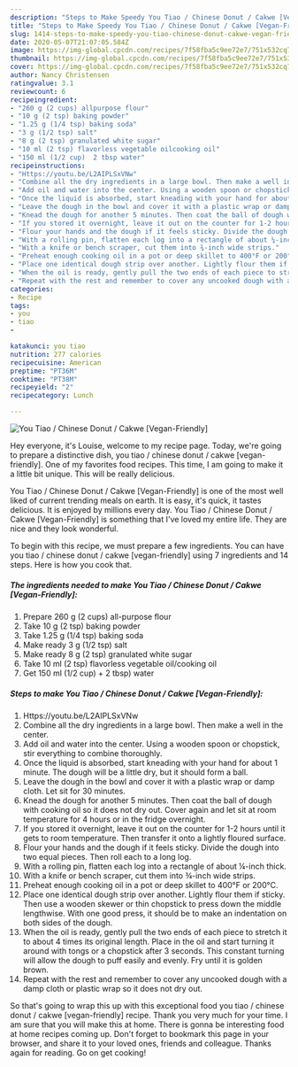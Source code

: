 ```yaml
---
description: "Steps to Make Speedy You Tiao / Chinese Donut / Cakwe [Vegan-Friendly]"
title: "Steps to Make Speedy You Tiao / Chinese Donut / Cakwe [Vegan-Friendly]"
slug: 1414-steps-to-make-speedy-you-tiao-chinese-donut-cakwe-vegan-friendly
date: 2020-05-07T21:07:05.584Z
image: https://img-global.cpcdn.com/recipes/7f58fba5c9ee72e7/751x532cq70/you-tiao-chinese-donut-cakwe-vegan-friendly-recipe-main-photo.jpg
thumbnail: https://img-global.cpcdn.com/recipes/7f58fba5c9ee72e7/751x532cq70/you-tiao-chinese-donut-cakwe-vegan-friendly-recipe-main-photo.jpg
cover: https://img-global.cpcdn.com/recipes/7f58fba5c9ee72e7/751x532cq70/you-tiao-chinese-donut-cakwe-vegan-friendly-recipe-main-photo.jpg
author: Nancy Christensen
ratingvalue: 3.1
reviewcount: 6
recipeingredient:
- "260 g (2 cups) allpurpose flour"
- "10 g (2 tsp) baking powder"
- "1.25 g (1/4 tsp) baking soda"
- "3 g (1/2 tsp) salt"
- "8 g (2 tsp) granulated white sugar"
- "10 ml (2 tsp) flavorless vegetable oilcooking oil"
- "150 ml (1/2 cup)  2 tbsp water"
recipeinstructions:
- "Https://youtu.be/L2AIPLSxVNw"
- "Combine all the dry ingredients in a large bowl. Then make a well in the center."
- "Add oil and water into the center. Using a wooden spoon or chopstick, stir everything to combine thoroughly."
- "Once the liquid is absorbed, start kneading with your hand for about 1 minute. The dough will be a little dry, but it should form a ball."
- "Leave the dough in the bowl and cover it with a plastic wrap or damp cloth. Let sit for 30 minutes."
- "Knead the dough for another 5 minutes. Then coat the ball of dough with cooking oil so it does not dry out. Cover again and let sit at room temperature for 4 hours or in the fridge overnight."
- "If you stored it overnight, leave it out on the counter for 1-2 hours until it gets to room temperature. Then transfer it onto a lightly floured surface."
- "Flour your hands and the dough if it feels sticky. Divide the dough into two equal pieces. Then roll each to a long log."
- "With a rolling pin, flatten each log into a rectangle of about ¼-inch thick."
- "With a knife or bench scraper, cut them into ¾-inch wide strips."
- "Preheat enough cooking oil in a pot or deep skillet to 400°F or 200°C."
- "Place one identical dough strip over another. Lightly flour them if sticky. Then use a wooden skewer or thin chopstick to press down the middle lengthwise. With one good press, it should be to make an indentation on both sides of the dough."
- "When the oil is ready, gently pull the two ends of each piece to stretch it to about 4 times its original length. Place in the oil and start turning it around with tongs or a chopstick after 3 seconds. This constant turning will allow the dough to puff easily and evenly. Fry until it is golden brown."
- "Repeat with the rest and remember to cover any uncooked dough with a damp cloth or plastic wrap so it does not dry out."
categories:
- Recipe
tags:
- you
- tiao
- 

katakunci: you tiao  
nutrition: 277 calories
recipecuisine: American
preptime: "PT36M"
cooktime: "PT38M"
recipeyield: "2"
recipecategory: Lunch

---
```



![You Tiao / Chinese Donut / Cakwe [Vegan-Friendly]](https://img-global.cpcdn.com/recipes/7f58fba5c9ee72e7/751x532cq70/you-tiao-chinese-donut-cakwe-vegan-friendly-recipe-main-photo.jpg)

Hey everyone, it's Louise, welcome to my recipe page. Today, we're going to prepare a distinctive dish, you tiao / chinese donut / cakwe [vegan-friendly]. One of my favorites food recipes. This time, I am going to make it a little bit unique. This will be really delicious.

You Tiao / Chinese Donut / Cakwe [Vegan-Friendly] is one of the most well liked of current trending meals on earth. It is easy, it's quick, it tastes delicious. It is enjoyed by millions every day. You Tiao / Chinese Donut / Cakwe [Vegan-Friendly] is something that I've loved my entire life. They are nice and they look wonderful.




To begin with this recipe, we must prepare a few ingredients. You can have you tiao / chinese donut / cakwe [vegan-friendly] using 7 ingredients and 14 steps. Here is how you cook that.

<!--inarticleads1-->

##### The ingredients needed to make You Tiao / Chinese Donut / Cakwe [Vegan-Friendly]:

1. Prepare 260 g (2 cups) all-purpose flour
1. Take 10 g (2 tsp) baking powder
1. Take 1.25 g (1/4 tsp) baking soda
1. Make ready 3 g (1/2 tsp) salt
1. Make ready 8 g (2 tsp) granulated white sugar
1. Take 10 ml (2 tsp) flavorless vegetable oil/cooking oil
1. Get 150 ml (1/2 cup) + 2 tbsp) water




<!--inarticleads2-->

##### Steps to make You Tiao / Chinese Donut / Cakwe [Vegan-Friendly]:

1. Https://youtu.be/L2AIPLSxVNw
1. Combine all the dry ingredients in a large bowl. Then make a well in the center.
1. Add oil and water into the center. Using a wooden spoon or chopstick, stir everything to combine thoroughly.
1. Once the liquid is absorbed, start kneading with your hand for about 1 minute. The dough will be a little dry, but it should form a ball.
1. Leave the dough in the bowl and cover it with a plastic wrap or damp cloth. Let sit for 30 minutes.
1. Knead the dough for another 5 minutes. Then coat the ball of dough with cooking oil so it does not dry out. Cover again and let sit at room temperature for 4 hours or in the fridge overnight.
1. If you stored it overnight, leave it out on the counter for 1-2 hours until it gets to room temperature. Then transfer it onto a lightly floured surface.
1. Flour your hands and the dough if it feels sticky. Divide the dough into two equal pieces. Then roll each to a long log.
1. With a rolling pin, flatten each log into a rectangle of about ¼-inch thick.
1. With a knife or bench scraper, cut them into ¾-inch wide strips.
1. Preheat enough cooking oil in a pot or deep skillet to 400°F or 200°C.
1. Place one identical dough strip over another. Lightly flour them if sticky. Then use a wooden skewer or thin chopstick to press down the middle lengthwise. With one good press, it should be to make an indentation on both sides of the dough.
1. When the oil is ready, gently pull the two ends of each piece to stretch it to about 4 times its original length. Place in the oil and start turning it around with tongs or a chopstick after 3 seconds. This constant turning will allow the dough to puff easily and evenly. Fry until it is golden brown.
1. Repeat with the rest and remember to cover any uncooked dough with a damp cloth or plastic wrap so it does not dry out.




So that's going to wrap this up with this exceptional food you tiao / chinese donut / cakwe [vegan-friendly] recipe. Thank you very much for your time. I am sure that you will make this at home. There is gonna be interesting food at home recipes coming up. Don't forget to bookmark this page in your browser, and share it to your loved ones, friends and colleague. Thanks again for reading. Go on get cooking!
